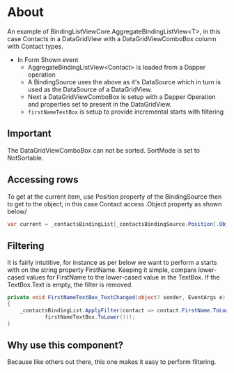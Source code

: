 # About

An example of BindingListViewCore.AggregateBindingListView&lt;T>, in this case Contacts in a DataGridView with a DataGridViewComboBox column with Contact types.

- In Form Shown event
    - AggregateBindingListView&lt;Contact> is loaded from a Dapper operation
    - A BindingSource uses the above as it's DataSource which in turn is used as the DataSource of a DataGridView.
    - Next a DataGridViewComboBox is setup with a Dapper Operation and properties set to present in the DataGridView.
    - `firstNameTextBox` is setup to provide incremental starts with filtering

## Important

The DataGridViewComboBox can not be sorted. SortMode is set to NotSortable.

## Accessing rows

To get at the current item, use Position property of the BindingSource then to get to the object, in this case Contact access .Object property as shown below/

```csharp
var current = _contactsBindingList[_contactsBindingSource.Position].Object;
```

## Filtering

It is fairly intutitive, for instance as per below we want to perform a starts with on the string property FirstName. Keeping it simple, compare lower-cased values for FirstName to the lower-cased value in the TextBox. If the TextBox.Text is empty, the filter is removed.

```csharp
private void FirstNameTextBox_TextChanged(object? sender, EventArgs e)
{
    _contactsBindingList.ApplyFilter(contact => contact.FirstName.ToLower().StartsWith(
            firstNameTextBox.ToLower()));
}
```

## Why use this component?

Because like others out there, this one makes it easy to perform filtering.